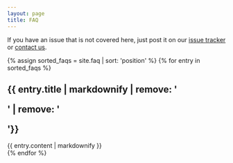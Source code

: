```yaml
---
layout: page
title: FAQ
---
```


If you have an issue that is not covered here, just post it on our 
[issue tracker](https://github.com/readdy/readdy/issues) or [contact us](mailto:readdyadmin@lists.fu-berlin.de).

{% assign sorted_faqs = site.faq | sort: 'position' %}
{% for entry in sorted_faqs %}
<section id="{{ entry.sectionName }}">
<div class="entry-heading"><h2>{{ entry.title | markdownify | remove: '<p>' | remove: '</p>'}}</h2></div>
{{ entry.content | markdownify }}
</section>
{% endfor %}